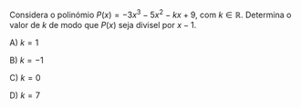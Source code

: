 Considera o polinómio $P(x)= -3x^3 -5x^2 -kx+9$, com $k∈ ℝ$. Determina o valor de $k$ de modo que $P(x)$ seja divisel por $x-1$.

A) $k=1$

B) $k=-1$

C) $k=0$

D) $k=7$
